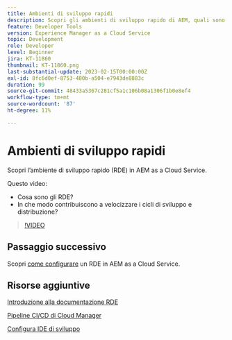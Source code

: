 ```yaml
---
title: Ambienti di sviluppo rapidi
description: Scopri gli ambienti di sviluppo rapido di AEM, quali sono e come possono contribuire a velocizzare i cicli di sviluppo e distribuzione.
feature: Developer Tools
version: Experience Manager as a Cloud Service
topic: Development
role: Developer
level: Beginner
jira: KT-11860
thumbnail: KT-11860.png
last-substantial-update: 2023-02-15T00:00:00Z
exl-id: 8fc6d0ef-8753-480b-a504-e7943de8883c
duration: 99
source-git-commit: 48433a5367c281cf5a1c106b08a1306f1b0e8ef4
workflow-type: tm+mt
source-wordcount: '87'
ht-degree: 11%

---
```


# Ambienti di sviluppo rapidi

Scopri l’ambiente di sviluppo rapido (RDE) in AEM as a Cloud Service.

Questo video:

- Cosa sono gli RDE?
- In che modo contribuiscono a velocizzare i cicli di sviluppo e distribuzione?

>[!VIDEO](https://video.tv.adobe.com/v/3414128?quality=12&learn=on)

## Passaggio successivo

Scopri [come configurare](./how-to-setup.md) un RDE in AEM as a Cloud Service.

## Risorse aggiuntive

[Introduzione alla documentazione RDE](https://experienceleague.adobe.com/docs/experience-manager-cloud-service/content/implementing/developing/rapid-development-environments.html#introduction)

[Pipeline CI/CD di Cloud Manager](https://experienceleague.adobe.com/docs/experience-manager-cloud-service/content/implementing/using-cloud-manager/cicd-pipelines/introduction-ci-cd-pipelines.html)

[Configura IDE di sviluppo](https://experienceleague.adobe.com/docs/experience-manager-learn/cloud-service/local-development-environment-set-up/development-tools.html)
